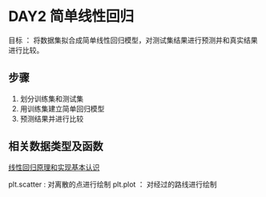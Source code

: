 
# DAY2 简单线性回归

目标 ： 将数据集拟合成简单线性回归模型，对测试集结果进行预测并和真实结果进行比较。

## 步骤

1. 划分训练集和测试集
2. 用训练集建立简单回归模型
3. 预测结果并进行比较

## 相关数据类型及函数

[线性回归原理和实现基本认识](https://blog.csdn.net/lisi1129/article/details/68925799)

plt.scatter : 对离散的点进行绘制
plt.plot ： 对经过的路线进行绘制

